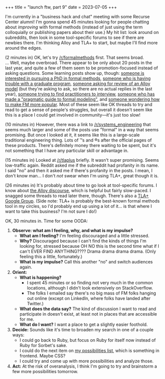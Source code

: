 +++
title = "launch ftw, part 9"
date = 2023-07-05
+++

I'm currently in a "business hack and chat" meeting with some Recurse Center alumni! I'm gonna spend 45 minutes looking for people chatting about *improving* with formal methods (instead of just using the term colloquially or publishing papers about their use.) My hit list: look around on subreddits, then look in some tool-specific forums to see if there are newbies there. I'm thinking Alloy and TLA+ to start, but maybe I'll find more around the edges.

(2 minutes in) OK, let's try [/r/formalmethods](https://www.reddit.com/r/formalmethods/) first. That seems broad. … Well, maybe overbroad. There appear to be only about 20 posts in the last year, and quite a few of them seem to be promotion-focused instead of asking questions. Some learning posts show up, though: [someone is interested in pursuing a PhD in formal methods](https://www.reddit.com/r/formalmethods/comments/wafwjn/interested_in_pursuing_a_phd_in_formal_methods/), [someone who is having trouble with a graduate program](https://www.reddit.com/r/formalmethods/comments/z6qa2c/help_i_cant_figure_out_a_formal_method_for_my/), [someone asking for review of an Alloy model](https://www.reddit.com/r/formalmethods/comments/w1zapf/review_of_model/) (but they're asking to ask, so there are no actual replies in the last year), [someone trying to find practitioners to interview](https://www.reddit.com/r/formalmethods/comments/viw53c/interviewing_formal_method_practitioner/), [someone who has made a "pragmatic guide to formal modeling"](https://www.reddit.com/r/formalmethods/comments/vhrw1u/pragmatic_formal_modeling/), and [someone wondering how to make FM more popular](https://www.reddit.com/r/formalmethods/comments/uuqg19/popularizing_formal_methods/). Most of these seem like OK threads to try and read to get a sense of people's struggles, but overall it doesn't seem like this is a place I could get involved in community—it's just too slow!

(10 minutes in) However, there was a link to [/r/systems_engineering](https://reddit.com/r/systems_engineering) that seems much larger and some of the posts use "formal" in a way that seems promising. But once I looked at it, it seems like this is a large-scale traditional engineering thing. Lots of ™s and ®s after the official pages of these products. There's definitely money there waiting to be spent, but it's not something that I have any particular skill or advantage in.

(15 minutes in) Looked at [/r/tlaplus](https://reddit.com/r/tlaplus) briefly. It wasn't super promising. Seems low-traffic again. Reddit asked me if the subreddit had profanity in its name. I said "no" and then it asked me if there's profanity in the posts. I mean, I don't know man… I don't *not* swear when I'm using TLA+, great though it is.

(26 minutes in) It's probably about time to go look at tool-specific forums. I know about [the Alloy discourse](https://alloytools.discourse.group/), which is helpful but fairly slow-paced. I snagged some threads to read later there, though. There's also a [TLA+ Google Group](https://groups.google.com/g/tlaplus). (Side note: TLA+ is probably the best-known formal methods tool in my circles, so I'd probably end up using a lot of it… is that where I want to take this business? I'm not sure I do!)

OK, 30 minutes in. Time for some OODA:

1. **Observe: what am I feeling, why, and what is my impulse?** 
	- **What am I feeling?** I'm feeling discouraged and a little stressed.
	- **Why?** Discouraged because I can't find the kinds of things I'm looking for, stressed because OH NO this is the second time what if I can't EVER FIND ANYTHING???? Drama drama drama drama. (Only feeling this a little, fortunately.)
	- **What is my impulse?** Call this another "no" and switch audiences again.
1. **Orient:**
	- **What is happening?** 
		- I spent 45 minutes or so finding not very much in the common locations, although I didn't look extensively on StackOverflow.
		- The folks I emailed say there's no big mass of FM folks hanging out online (except on LinkedIn, where folks have landed after Twitter.)
	- **What does the data say?** The kind of discussion I want to read and participate in doesn't exist, at least not in places that are accessible for me.
	- **What do I want?** I want a place to get a slightly easier foothold.
2. **Decide:** Sounds like it's time to broaden my search in one of a couple ways:
	- I could go back to Ruby, but focus on Ruby for itself now instead of Ruby for Sorbet's sake.
	- I could do the next item on [my possibilities list](@/micro/launchftw-003.md), which is something in frontend. Maybe CSS?
	- I could try and come up with more possibilities and analyze those.
4. **Act:** At the risk of overanalysis, I think I'm going to try and brainstorm a few more possibilities tomorrow.
